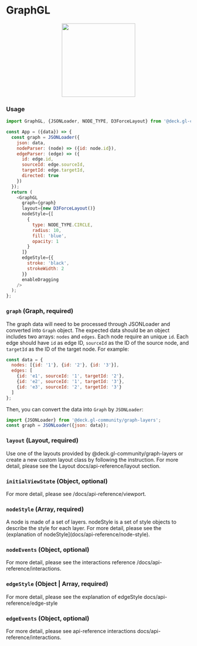 # GraphGL

<p align="center">
  <img src="/gatsby/images/graph.png" height="200" />
</p>

### Usage

```js
import GraphGL, {JSONLoader, NODE_TYPE, D3ForceLayout} from '@deck.gl-community/graph-layers';

const App = ({data}) => {
  const graph = JSONLoader({
    json: data,
    nodeParser: (node) => ({id: node.id}),
    edgeParser: (edge) => ({
      id: edge.id,
      sourceId: edge.sourceId,
      targetId: edge.targetId,
      directed: true
    })
  });
  return (
    <GraphGL
      graph={graph}
      layout={new D3ForceLayout()}
      nodeStyle={[
        {
          type: NODE_TYPE.CIRCLE,
          radius: 10,
          fill: 'blue',
          opacity: 1
        }
      ]}
      edgeStyle={{
        stroke: 'black',
        strokeWidth: 2
      }}
      enableDragging
    />
  );
};
```

### `graph` (Graph, required)

The graph data will need to be processed through JSONLoader and converted into `Graph` object. The expected data should be an object includes two arrays: `nodes` and `edges`. Each node require an unique `id`. Each edge should have `id` as edge ID, `sourceId` as the ID of the source node, and `targetId` as the ID of the target node. For example:

```js
const data = {
  nodes: [{id: '1'}, {id: '2'}, {id: '3'}],
  edges: [
    {id: 'e1', sourceId: '1', targetId: '2'},
    {id: 'e2', sourceId: '1', targetId: '3'},
    {id: 'e3', sourceId: '2', targetId: '3'}
  ]
};
```

Then, you can convert the data into `Graph` by `JSONLoader`:

```js
import {JSONLoader} from '@deck.gl-community/graph-layers';
const graph = JSONLoader({json: data});
```

### `layout` (Layout, required)

Use one of the layouts provided by @deck.gl-community/graph-layers or create a new custom layout class by following the instruction. For more detail, please see the Layout docs/api-reference/layout section.

### `initialViewState` (Object, optional)

For more detail, please see /docs/api-reference/viewport.

### `nodeStyle` (Array, required)

A node is made of a set of layers. nodeStyle is a set of style objects to describe the style for each layer.
For more detail, please see the (explanation of nodeStyle](docs/api-reference/node-style).

### `nodeEvents` (Object, optional)

For more detail, please see the interactions reference /docs/api-reference/interactions.

### `edgeStyle` (Object | Array, required)

For more detail, please see the explanation of edgeStyle docs/api-reference/edge-style

### `edgeEvents` (Object, optional)

For more detail, please see api-reference interactions docs/api-reference/interactions.
